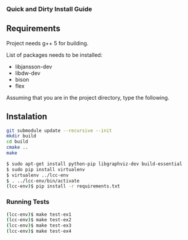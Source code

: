 ### Quick and Dirty Install Guide

## Requirements
Project needs g++ 5 for building.

List of packages needs to be installed:
* libjansson-dev
* libdw-dev
* bison
* flex

Assuming that you are in the project directory, type the following.

## Instalation
```bash
git submodule update --recursive --init
mkdir build
cd build
cmake ..
make
```

```bash
$ sudo apt-get install python-pip libgraphviz-dev build-essential
$ sudo pip install virtualenv
$ virtualenv ../lcc-env
$ . ../lcc-env/bin/activate
(lcc-env)$ pip install -r requirements.txt
```

### Running Tests

```bash
(lcc-env)$ make test-ex1
(lcc-env)$ make test-ex2
(lcc-env)$ make test-ex3
(lcc-env)$ make test-ex4
```
